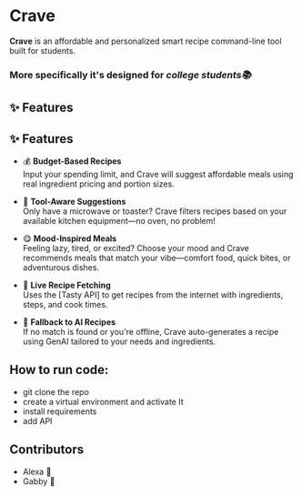 # Crave 

**Crave** is an affordable and personalized smart recipe command-line tool built for students.
### More specifically it's designed for *college students📚*
## ✨ Features
## ✨ Features

- 💰 **Budget-Based Recipes**  
  Input your spending limit, and Crave will suggest affordable meals using real ingredient pricing and portion sizes.

- 🧰 **Tool-Aware Suggestions**  
  Only have a microwave or toaster? Crave filters recipes based on your available kitchen equipment—no oven, no problem!

- 😋 **Mood-Inspired Meals**  
  Feeling lazy, tired, or excited? Choose your mood and Crave recommends meals that match your vibe—comfort food, quick bites, or adventurous dishes.

- 📡 **Live Recipe Fetching**  
  Uses the [Tasty API] to get recipes from the internet with ingredients, steps, and cook times.

- 🤖 **Fallback to AI Recipes**  
  If no match is found or you're offline, Crave auto-generates a recipe using GenAI tailored to your needs and ingredients.


## How to run code:
- git clone the repo
- create a virtual environment and activate It
- install requirements 
- add API

## Contributors
- Alexa 💜
- Gabby 💜


